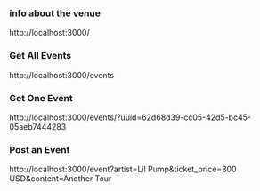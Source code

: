 
### info about the venue
http://localhost:3000/

### Get All Events
http://localhost:3000/events

### Get One Event
http://localhost:3000/events/?uuid=62d68d39-cc05-42d5-bc45-05aeb7444283

### Post an Event
http://localhost:3000/event?artist=Lil Pump&ticket_price=300 USD&content=Another Tour

